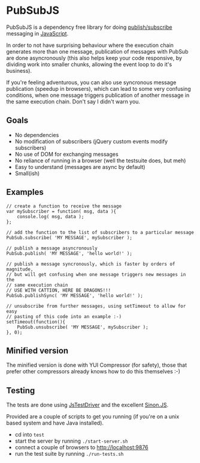 # PubSubJS

PubSubJS is a dependency free library for doing [publish/subscribe](http://en.wikipedia.org/wiki/Publish/subscribe)
messaging in [JavaScript](https://developer.mozilla.org/en/JavaScript).

In order to not have surprising behaviour where the execution chain generates more than one message, 
publication of messages with PubSub are done asyncronously (this also helps keep your code responsive, by 
dividing work into smaller chunks, allowing the event loop to do it's business).

If you're feeling adventurous, you can also use syncronous message publication (speedup in browsers), which can lead 
to some very confusing conditions, when one message triggers publication of another message in the same execution chain.
Don't say I didn't warn you.

## Goals

* No dependencies
* No modification of subscribers (jQuery custom events modify subscribers)
* No use of DOM for exchanging messages
* No reliance of running in a browser (well the testsuite does, but meh)
* Easy to understand (messages are async by default)
* Small(ish)

## Examples

    // create a function to receive the message
    var mySubscriber = function( msg, data ){
        console.log( msg, data );
    };

    // add the function to the list of subscribers to a particular message
    PubSub.subscribe( 'MY MESSAGE', mySubscriber );

    // publish a message asyncronously
    PubSub.publish( 'MY MESSAGE', 'hello world!' );
    
    // publish a message syncronously, which is faster by orders of magnitude,
    // but will get confusing when one message triggers new messages in the 
    // same execution chain
    // USE WITH CATTION, HERE BE DRAGONS!!!
    PubSub.publishSync( 'MY MESSAGE', 'hello world!' );
    
    // unsubscribe from further messages, using setTimeout to allow for easy 
    // pasting of this code into an example :-)
    setTimeout(function(){
        PubSub.unsubscribe( 'MY MESSAGE', mySubscriber );
    }, 0);

## Minified version

The minified version is done with YUI Compressor (for safety), those that prefer other compressors already knows how to do this themselves :-)
    
## Testing

The tests are done using [JsTestDriver](http://code.google.com/p/js-test-driver/) and the excellent [Sinon.JS](http://cjohansen.no/sinon/). 

Provided are a couple of scripts to get you running (if you're on a unix based system and have Java installed).

* cd into `test`
* start the server by running `./start-server.sh`
* connect a couple of browsers to [http://localhost:9876](http://localhost:9876)
* run the test suite by running `./run-tests.sh`
